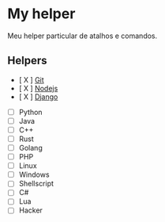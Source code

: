 # My helper
Meu helper particular de atalhos e comandos.

## Helpers

- [ X ] [Git](https://github.com/wiskton/my-help/blob/main/git.md)
- [ X ] [Nodejs](https://github.com/wiskton/my-help/blob/main/nodejs.md)
- [ X ] [Django](https://github.com/wiskton/my-help/blob/main/django.md)
- [ ] Python
- [ ] Java
- [ ] C++
- [ ] Rust
- [ ] Golang
- [ ] PHP
- [ ] Linux
- [ ] Windows
- [ ] Shellscript
- [ ] C#
- [ ] Lua
- [ ] Hacker
